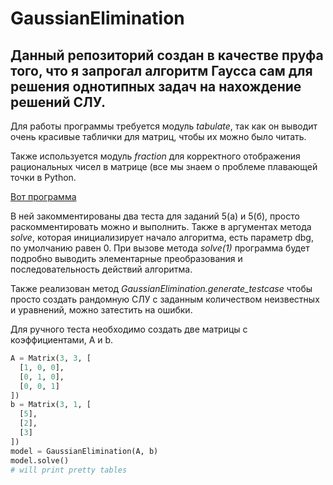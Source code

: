 # GaussianElimination

## Данный репозиторий создан в качестве пруфа того, что я запрогал алгоритм Гаусса сам для решения однотипных задач на нахождение решений СЛУ.

Для работы программы требуется модуль _tabulate_, так как он выводит очень красивые таблички для матриц, чтобы их можно было читать.

Также используется модуль _fraction_ для корректного отображения рациональных чисел в матрице (все мы знаем о проблеме плавающей точки в Python.

[Вот программа](https://github.com/listens-to-spotify/GaussianElimination/blob/main/matrix.py)

В ней закомментированы два теста для заданий 5(а) и 5(б), просто раскомментировать можно и выполнить. Также в аргументах метода *solve*, которая инициализирует начало алгоритма, есть параметр dbg, по умолчанию равен 0. При вызове метода *solve(1)* программа будет подробно выводить элементарные преобразования и последовательность действий алгоритма.

Также реализован метод *GaussianElimination.generate_testcase* чтобы просто создать рандомную СЛУ с заданным количеством неизвестных и уравнений, можно затестить на ошибки.

Для ручного теста необходимо создать две матрицы с коэффициентами, A и b.

```Python
A = Matrix(3, 3, [
  [1, 0, 0],
  [0, 1, 0],
  [0, 0, 1]
])
b = Matrix(3, 1, [
  [5],
  [2],
  [3]
])
model = GaussianElimination(A, b)
model.solve()
# will print pretty tables
```

